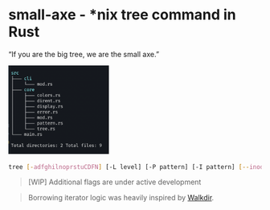 # small-axe - \*nix tree command in Rust

“If you are the big tree, we are the small axe.”

<img alt="Tree output in terminal image" src="./static/tree.webp" width="200" />

```bash
tree [-adfghilnoprstuCDFN] [-L level] [-P pattern] [-I pattern] [--inodes] [--device] [--noreport] [--dirsfirst] [--help] [directory ...]
```

> [WIP] Additional flags are under active development

> Borrowing iterator logic was heavily inspired by [Walkdir](https://docs.rs/walkdir/latest/walkdir/).
